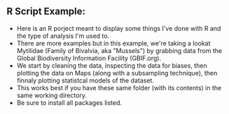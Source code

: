 R Script Example:
-
- Here is an R porject meant to display some things I've done with R and the type of analysis I'm used to.
- There are more examples but in this example, we're taking a lookat  Mytilidae (Family of Bivalvia, aka "Mussels") by grabbing data from the Global Biodiversity Information Facility (GBIF.org).
- We start by cleaning the data, inspecting the data for biases, then plotting the data on Maps (along with a subsampling technique), then finnaly plotting statistcal models of the dataset. 
- This works best if you have these same folder (with its contents) in the same working directory.
- Be sure to install all packages listed.

